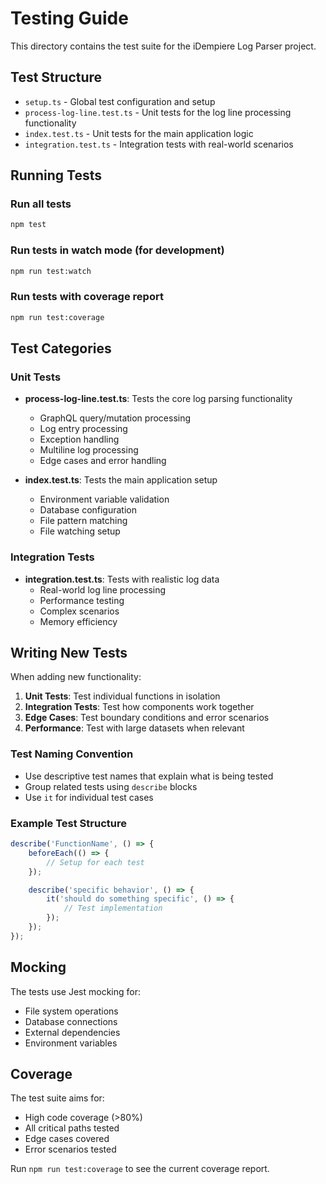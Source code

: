 # Testing Guide

This directory contains the test suite for the iDempiere Log Parser project.

## Test Structure

- `setup.ts` - Global test configuration and setup
- `process-log-line.test.ts` - Unit tests for the log line processing functionality
- `index.test.ts` - Unit tests for the main application logic
- `integration.test.ts` - Integration tests with real-world scenarios

## Running Tests

### Run all tests

```bash
npm test
```

### Run tests in watch mode (for development)

```bash
npm run test:watch
```

### Run tests with coverage report

```bash
npm run test:coverage
```

## Test Categories

### Unit Tests

- **process-log-line.test.ts**: Tests the core log parsing functionality

  - GraphQL query/mutation processing
  - Log entry processing
  - Exception handling
  - Multiline log processing
  - Edge cases and error handling

- **index.test.ts**: Tests the main application setup
  - Environment variable validation
  - Database configuration
  - File pattern matching
  - File watching setup

### Integration Tests

- **integration.test.ts**: Tests with realistic log data
  - Real-world log line processing
  - Performance testing
  - Complex scenarios
  - Memory efficiency

## Writing New Tests

When adding new functionality:

1. **Unit Tests**: Test individual functions in isolation
2. **Integration Tests**: Test how components work together
3. **Edge Cases**: Test boundary conditions and error scenarios
4. **Performance**: Test with large datasets when relevant

### Test Naming Convention

- Use descriptive test names that explain what is being tested
- Group related tests using `describe` blocks
- Use `it` for individual test cases

### Example Test Structure

```typescript
describe('FunctionName', () => {
	beforeEach(() => {
		// Setup for each test
	});

	describe('specific behavior', () => {
		it('should do something specific', () => {
			// Test implementation
		});
	});
});
```

## Mocking

The tests use Jest mocking for:

- File system operations
- Database connections
- External dependencies
- Environment variables

## Coverage

The test suite aims for:

- High code coverage (>80%)
- All critical paths tested
- Edge cases covered
- Error scenarios tested

Run `npm run test:coverage` to see the current coverage report.
